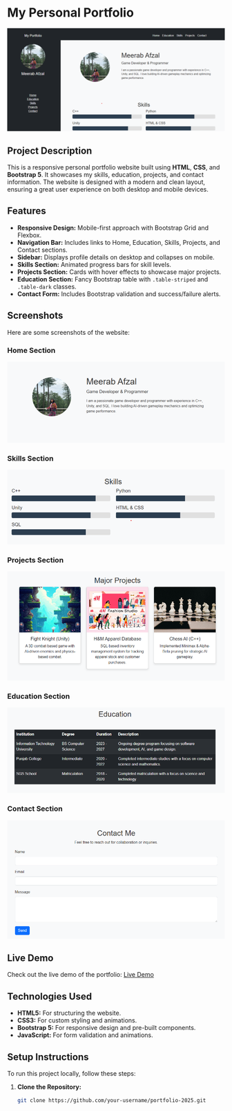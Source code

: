 # My Personal Portfolio

![Portfolio Screenshot](Web%20Dev/assets/images/screenshot.png) <!-- Add a screenshot here -->

## Project Description
This is a responsive personal portfolio website built using **HTML**, **CSS**, and **Bootstrap 5**. It showcases my skills, education, projects, and contact information. The website is designed with a modern and clean layout, ensuring a great user experience on both desktop and mobile devices.

## Features
- **Responsive Design:** Mobile-first approach with Bootstrap Grid and Flexbox.
- **Navigation Bar:** Includes links to Home, Education, Skills, Projects, and Contact sections.
- **Sidebar:** Displays profile details on desktop and collapses on mobile.
- **Skills Section:** Animated progress bars for skill levels.
- **Projects Section:** Cards with hover effects to showcase major projects.
- **Education Section:** Fancy Bootstrap table with `.table-striped` and `.table-dark` classes.
- **Contact Form:** Includes Bootstrap validation and success/failure alerts.

## Screenshots
Here are some screenshots of the website:

### Home Section
![Home Section](Web%20Dev/assets/images/screenshot-home.png) <!-- Home section screenshot -->

### Skills Section
![Skills Section](Web%20Dev/assets/images/screenshot-skills.png) <!-- Skills section screenshot -->

### Projects Section
![Projects Section](Web%20Dev/assets/images/screenshot-projects.png) <!-- Projects section screenshot -->

### Education Section
![Education Section](Web%20Dev/assets/images/screenshot-education.png) <!-- Education section screenshot -->

### Contact Section
![Contact Section](Web%20Dev/assets/images/screenshot-contact.png) <!-- Contact section screenshot -->

## Live Demo
Check out the live demo of the portfolio: [Live Demo](https://MeerabAfzal.github.io/portfolio-2025)

## Technologies Used
- **HTML5:** For structuring the website.
- **CSS3:** For custom styling and animations.
- **Bootstrap 5:** For responsive design and pre-built components.
- **JavaScript:** For form validation and animations.

## Setup Instructions
To run this project locally, follow these steps:

1. **Clone the Repository:**
   ```bash
   git clone https://github.com/your-username/portfolio-2025.git
